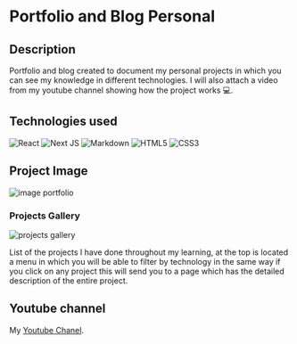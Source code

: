 # Portfolio and Blog Personal

## Description

Portfolio and blog created to document my personal projects in which you can see my knowledge in different technologies. I will also attach a video from my youtube channel showing how the project works 💻.

## Technologies used

![React](https://img.shields.io/badge/react-%2320232a.svg?style=for-the-badge&logo=react&logoColor=%2361DAFB)
![Next JS](https://img.shields.io/badge/Next-black?style=for-the-badge&logo=next.js&logoColor=white)
![Markdown](https://img.shields.io/badge/markdown-%23000000.svg?style=for-the-badge&logo=markdown&logoColor=white)
![HTML5](https://img.shields.io/badge/html5-%23E34F26.svg?style=for-the-badge&logo=html5&logoColor=white)
![CSS3](https://img.shields.io/badge/css3-%231572B6.svg?style=for-the-badge&logo=css3&logoColor=white)

## Project Image

![image portfolio](https://res.cloudinary.com/dx9n8tsyu/image/upload/f_auto,q_auto/v1637616915/react-proyect/screenshot-blog-and-porfolio.vercel.app-2021.11.22-15_34_24_sztdnl.png)

### Projects Gallery



![projects gallery](https://res.cloudinary.com/dx9n8tsyu/image/upload/f_auto,q_auto/v1637617070/react-proyect/screenshot-blog-and-porfolio.vercel.app-2021.11.22-15_37_02_xfsy6d.png)


List of the projects I have done throughout my learning, at the top is located a menu in which you will be able to filter by technology in the same way if you click on any project this will send you to a page which has the detailed description of the entire project.



## Youtube channel

My [Youtube Chanel](https://www.youtube.com/channel/UCculhVTh_BAt-eFbDf5M1aQ).

